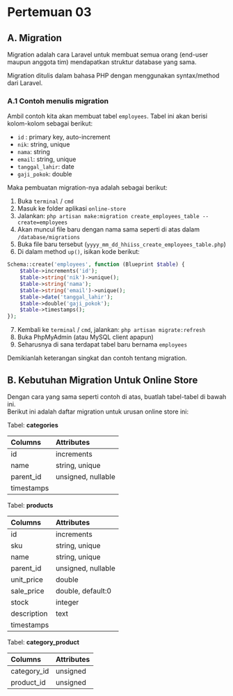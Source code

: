 # Pertemuan 03

## A. Migration

Migration adalah cara Laravel untuk membuat semua orang (end-user maupun anggota tim) mendapatkan struktur database yang sama.  

Migration ditulis dalam bahasa PHP dengan menggunakan syntax/method dari Laravel.  

### A.1 Contoh menulis migration

Ambil contoh kita akan membuat tabel `employees`. Tabel ini akan berisi kolom-kolom sebagai berikut:  
- `id` : primary key, auto-increment
- `nik`: string, unique
- `nama`: string
- `email`: string, unique
- `tanggal_lahir`: date
- `gaji_pokok`: double

Maka pembuatan migration-nya adalah sebagai berikut:
1. Buka `terminal` / `cmd`
2. Masuk ke folder aplikasi `online-store`
3. Jalankan: `php artisan make:migration create_employees_table --create=employees`
4. Akan muncul file baru dengan nama sama seperti di atas dalam `/database/migrations`
5. Buka file baru tersebut (`yyyy_mm_dd_hhiiss_create_employees_table.php`)
6. Di dalam method `up()`, isikan kode berikut:
```php
Schema::create('employees', function (Blueprint $table) {
    $table->increments('id');
    $table->string('nik')->unique();
    $table->string('nama');
    $table->string('email')->unique();
    $table->date('tanggal_lahir');
    $table->double('gaji_pokok');
    $table->timestamps();
});
```
7. Kembali ke `terminal` / `cmd`, jalankan: `php artisan migrate:refresh`
8. Buka PhpMyAdmin (atau MySQL client apapun)
9. Seharusnya di sana terdapat tabel baru bernama `employees`

Demikianlah keterangan singkat dan contoh tentang migration.

## B. Kebutuhan Migration Untuk Online Store

Dengan cara yang sama seperti contoh di atas, buatlah tabel-tabel di bawah ini.  
Berikut ini adalah daftar migration untuk urusan online store ini:

Tabel: __categories__  

| Columns        | Attributes         |
| :------------- | :----------------- |
| id             | increments         |
| name           | string, unique     |
| parent_id      | unsigned, nullable |
| timestamps     |                    |

Tabel: __products__  

| Columns        | Attributes         |
| :------------- | :----------------- |
| id             | increments         |
| sku            | string, unique     |
| name           | string, unique     |
| parent_id      | unsigned, nullable |
| unit_price     | double             |
| sale_price     | double, default:0  |
| stock          | integer            |
| description    | text               |
| timestamps     |                    |

Tabel: __category_product__  

| Columns        | Attributes         |
| :------------- | :----------------- |
| category_id    | unsigned           |
| product_id     | unsigned           |
